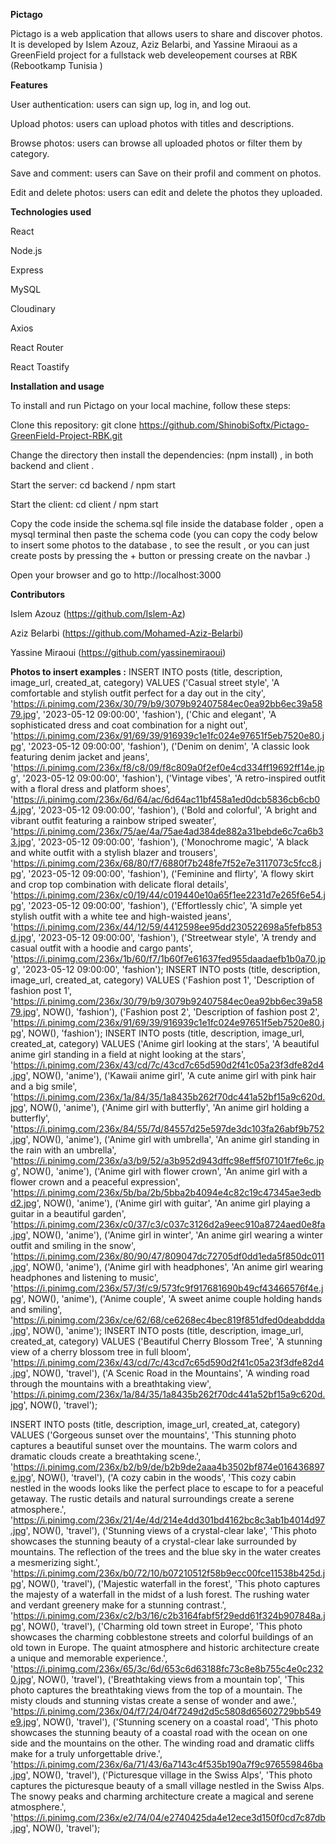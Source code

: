 **Pictago**

Pictago is a web application that allows users to share and discover photos. It is developed by Islem Azouz, Aziz Belarbi, and Yassine Miraoui as a GreenField project for a fullstack web develeopement courses at RBK (Rebootkamp Tunisia )

**Features**

User authentication: users can sign up, log in, and log out.

Upload photos: users can upload photos with titles and descriptions.

Browse photos: users can browse all uploaded photos or filter them by category.

Save and comment: users can Save on their profil and comment on photos.

Edit and delete photos: users can edit and delete the photos they uploaded.

**Technologies used**

React

Node.js

Express

MySQL

Cloudinary

Axios

React Router

React Toastify


**Installation and usage**

To install and run Pictago on your local machine, follow these steps:

Clone this repository: git clone https://github.com/ShinobiSoftx/Pictago-GreenField-Project-RBK.git

Change the directory  then install the dependencies: (npm install) , in both backend and client . 

Start the server: cd backend / npm start

Start the client: cd client / npm start

Copy the code inside the schema.sql file inside the database folder , open a mysql terminal then paste the schema code  (you can copy the cody below to insert some photos to the database , to see the result , or you can just create posts by pressing the + button or pressing create on the navbar .)

Open your browser and go to http://localhost:3000


**Contributors**

Islem Azouz (https://github.com/Islem-Az)

Aziz Belarbi (https://github.com/Mohamed-Aziz-Belarbi)

Yassine Miraoui (https://github.com/yassinemiraoui)



**Photos to insert examples :** 
INSERT INTO posts (title, description, image_url, created_at, category)
VALUES
  ('Casual street style', 'A comfortable and stylish outfit perfect for a day out in the city', 'https://i.pinimg.com/236x/30/79/b9/3079b92407584ec0ea92bb6ec39a5879.jpg', '2023-05-12 09:00:00', 'fashion'),
  ('Chic and elegant', 'A sophisticated dress and coat combination for a night out', 'https://i.pinimg.com/236x/91/69/39/916939c1e1fc024e97651f5eb7520e80.jpg', '2023-05-12 09:00:00', 'fashion'),
  ('Denim on denim', 'A classic look featuring denim jacket and jeans', 'https://i.pinimg.com/236x/f8/c8/09/f8c809a0f2ef0e4cd334ff19692ff14e.jpg', '2023-05-12 09:00:00', 'fashion'),
  ('Vintage vibes', 'A retro-inspired outfit with a floral dress and platform shoes', 'https://i.pinimg.com/236x/6d/64/ac/6d64ac11bf458a1ed0dcb5836cb6cb04.jpg', '2023-05-12 09:00:00', 'fashion'),
  ('Bold and colorful', 'A bright and vibrant outfit featuring a rainbow striped sweater', 'https://i.pinimg.com/236x/75/ae/4a/75ae4ad384de882a31bebde6c7ca6b33.jpg', '2023-05-12 09:00:00', 'fashion'),
  ('Monochrome magic', 'A black and white outfit with a stylish blazer and trousers', 'https://i.pinimg.com/236x/68/80/f7/6880f7b248fe7f52e7e3117073c5fcc8.jpg', '2023-05-12 09:00:00', 'fashion'),
  ('Feminine and flirty', 'A flowy skirt and crop top combination with delicate floral details', 'https://i.pinimg.com/236x/c0/19/44/c019440e10a65f1ee2231d7e265f6e54.jpg', '2023-05-12 09:00:00', 'fashion'),
  ('Effortlessly chic', 'A simple yet stylish outfit with a white tee and high-waisted jeans', 'https://i.pinimg.com/236x/44/12/59/4412598ee95dd230522698a5fefb853d.jpg', '2023-05-12 09:00:00', 'fashion'),
  ('Streetwear style', 'A trendy and casual outfit with a hoodie and cargo pants', 'https://i.pinimg.com/236x/1b/60/f7/1b60f7e61637fed955daadaefb1b0a70.jpg', '2023-05-12 09:00:00', 'fashion');
INSERT INTO posts (title, description, image_url, created_at, category)
VALUES
('Fashion post 1', 'Description of fashion post 1', 'https://i.pinimg.com/236x/30/79/b9/3079b92407584ec0ea92bb6ec39a5879.jpg', NOW(), 'fashion'),
('Fashion post 2', 'Description of fashion post 2', 'https://i.pinimg.com/236x/91/69/39/916939c1e1fc024e97651f5eb7520e80.jpg', NOW(), 'fashion');
INSERT INTO posts (title, description, image_url, created_at, category)
VALUES
  ('Anime girl looking at the stars', 'A beautiful anime girl standing in a field at night looking at the stars', 'https://i.pinimg.com/236x/43/cd/7c/43cd7c65d590d2f41c05a23f3dfe82d4.jpg', NOW(), 'anime'),
  ('Kawaii anime girl', 'A cute anime girl with pink hair and a big smile', 'https://i.pinimg.com/236x/1a/84/35/1a8435b262f70dc441a52bf15a9c620d.jpg', NOW(), 'anime'),
  ('Anime girl with butterfly', 'An anime girl holding a butterfly', 'https://i.pinimg.com/236x/84/55/7d/84557d25e597de3dc103fa26abf9b752.jpg', NOW(), 'anime'),
  ('Anime girl with umbrella', 'An anime girl standing in the rain with an umbrella', 'https://i.pinimg.com/236x/a3/b9/52/a3b952d943dffc98eff5f07101f7fe6c.jpg', NOW(), 'anime'),
  ('Anime girl with flower crown', 'An anime girl with a flower crown and a peaceful expression', 'https://i.pinimg.com/236x/5b/ba/2b/5bba2b4094e4c82c19c47345ae3edbd2.jpg', NOW(), 'anime'),
  ('Anime girl with guitar', 'An anime girl playing a guitar in a beautiful garden', 'https://i.pinimg.com/236x/c0/37/c3/c037c3126d2a9eec910a8724aed0e8fa.jpg', NOW(), 'anime'),
  ('Anime girl in winter', 'An anime girl wearing a winter outfit and smiling in the snow', 'https://i.pinimg.com/236x/80/90/47/809047dc72705df0dd1eda5f850dc011.jpg', NOW(), 'anime'),
  ('Anime girl with headphones', 'An anime girl wearing headphones and listening to music', 'https://i.pinimg.com/236x/57/3f/c9/573fc9f917681690b49cf43466576f4e.jpg', NOW(), 'anime'),
  ('Anime couple', 'A sweet anime couple holding hands and smiling', 'https://i.pinimg.com/236x/ce/62/68/ce6268ec4bec819f851dfed0deabddda.jpg', NOW(), 'anime');
INSERT INTO posts (title, description, image_url, created_at, category)
VALUES 
('Beautiful Cherry Blossom Tree', 'A stunning view of a cherry blossom tree in full bloom', 'https://i.pinimg.com/236x/43/cd/7c/43cd7c65d590d2f41c05a23f3dfe82d4.jpg', NOW(), 'travel'),
('A Scenic Road in the Mountains', 'A winding road through the mountains with a breathtaking view', 'https://i.pinimg.com/236x/1a/84/35/1a8435b262f70dc441a52bf15a9c620d.jpg', NOW(), 'travel');

INSERT INTO posts (title, description, image_url, created_at, category)
VALUES ('Gorgeous sunset over the mountains', 'This stunning photo captures a beautiful sunset over the mountains. The warm colors and dramatic clouds create a breathtaking scene.', 'https://i.pinimg.com/236x/b2/b9/de/b2b9de2aaa4b3502bf874e016436897e.jpg', NOW(), 'travel'),
('A cozy cabin in the woods', 'This cozy cabin nestled in the woods looks like the perfect place to escape to for a peaceful getaway. The rustic details and natural surroundings create a serene atmosphere.', 'https://i.pinimg.com/236x/21/4e/4d/214e4dd301bd4162bc8c3ab1b4014d97.jpg', NOW(), 'travel'),
('Stunning views of a crystal-clear lake', 'This photo showcases the stunning beauty of a crystal-clear lake surrounded by mountains. The reflection of the trees and the blue sky in the water creates a mesmerizing sight.', 'https://i.pinimg.com/236x/b0/72/10/b07210512f58b9ecc00fce11538b425d.jpg', NOW(), 'travel'),
('Majestic waterfall in the forest', 'This photo captures the majesty of a waterfall in the midst of a lush forest. The rushing water and verdant greenery make for a stunning contrast.', 'https://i.pinimg.com/236x/c2/b3/16/c2b3164fabf5f29edd61f324b907848a.jpg', NOW(), 'travel'),
('Charming old town street in Europe', 'This photo showcases the charming cobblestone streets and colorful buildings of an old town in Europe. The quaint atmosphere and historic architecture create a unique and memorable experience.', 'https://i.pinimg.com/236x/65/3c/6d/653c6d63188fc73c8e8b755c4e0c2320.jpg', NOW(), 'travel'),
('Breathtaking views from a mountain top', 'This photo captures the breathtaking views from the top of a mountain. The misty clouds and stunning vistas create a sense of wonder and awe.', 'https://i.pinimg.com/236x/04/f7/24/04f7249d2d5c5808d65602729bb549e9.jpg', NOW(), 'travel'),
('Stunning scenery on a coastal road', 'This photo showcases the stunning beauty of a coastal road with the ocean on one side and the mountains on the other. The winding road and dramatic cliffs make for a truly unforgettable drive.', 'https://i.pinimg.com/236x/6a/71/43/6a7143c4f535b190a7f9c976559846ba.jpg', NOW(), 'travel'),
('Picturesque village in the Swiss Alps', 'This photo captures the picturesque beauty of a small village nestled in the Swiss Alps. The snowy peaks and charming architecture create a magical and serene atmosphere.', 'https://i.pinimg.com/236x/e2/74/04/e2740425da4e12ece3d150f0cd7c87db.jpg', NOW(), 'travel');
